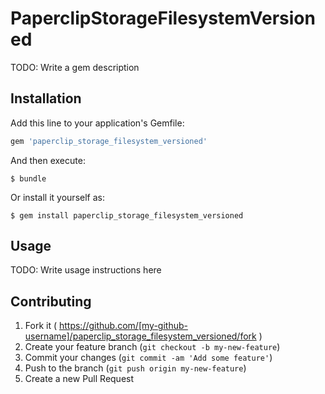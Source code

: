 # PaperclipStorageFilesystemVersioned

TODO: Write a gem description

## Installation

Add this line to your application's Gemfile:

```ruby
gem 'paperclip_storage_filesystem_versioned'
```

And then execute:

    $ bundle

Or install it yourself as:

    $ gem install paperclip_storage_filesystem_versioned

## Usage

TODO: Write usage instructions here

## Contributing

1. Fork it ( https://github.com/[my-github-username]/paperclip_storage_filesystem_versioned/fork )
2. Create your feature branch (`git checkout -b my-new-feature`)
3. Commit your changes (`git commit -am 'Add some feature'`)
4. Push to the branch (`git push origin my-new-feature`)
5. Create a new Pull Request
